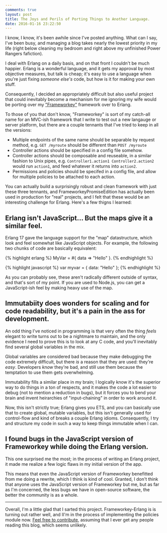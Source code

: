 ```yaml
---
comments: true
layout: post
title: The Joys and Perils of Porting Things to Another Language. 
date: 2016-01-16 23:22:50
---
```


I know, I know, it's been awhile since I've posted anything. What can I say, I've been busy, and managing a blog takes nearly the lowest priority in my life (right below cleaning my bedroom and right above my unfinished Power Rangers fafiction).

I deal with Erlang on a daily basis, and on that front I couldn't be much happier. Erlang is a wonderful language, and it gets my approval by most objective measures, but talk is cheap; it's easy to use a language when you're just fixing *someone else's* code, but how is it for making your own stuff.

Consequently, I decided an appropriately difficult but also useful project that could inevitably become a mechanism for me ignoring my wife would be porting over my ["Frameworkey"](https://github.com/tombert/frameworkeypromiseedition) framework over to Erlang.

To those of you that don't know, "Frameworkey" is sort of my catch-all name for an MVC-ish framework that I write to test out a new langauge or server platform, but there are a couple tennants that I've tried to keep in all the versions:

- Multiple endpoints of the same name should be separable by request method, e.g. `GET /myroute` should be different than `POST /myroute`
- Controller actions should be specified in a config file somehow.
- Controller actions should be composable and reuseable, in a similar fashion to Unix pipes, e.g. `Controller1.action1 Controller2.action2` would run `action1`, and feed whatever it returns into `action2`.
- Permissions and policies should be specifed in a config file, and allow for multiple policies to be attached to each action.

You can actually build a surprisingly robust and clean framework with just these three tennants, and FrameworkeyPromiseEdition has actually been used in production for "real" projects, and I felt that these would be an interesting challenge for Erlang.  Here's a few thigns I learned:


## Erlang isn't JavaScript... But the maps give it a similar feel.

Erlang 17 gave the language support for the "map" datastructure, which look and feel somewhat like JavaScript objects.  For example, the following two chunks of code are basically equivalent:

{% highlight erlang %}
MyVar = #{
  data => "Hello"
}.
{% endhighlight %}

{% highlight javascript %}
var myvar = {
  data: "Hello"
};
{% endhighlight %}

As you can probably see, these aren't radically different outside of syntax, and that's sort of my point.  If you are used to Node.js, you can get a JavaScript-ish feel by making heavy use of the map.

## Immutabiity does wonders for scaling and for code readability, but it's a pain in the ass for development.

An odd thing I've noticed in programming is that very often the thing *feels* elegant to write turns out to be a nightmare to maintain, and the only evidence I need to prove this is to look at any C code, and you'll inevitably find several global variables in the mix.

Global variables are considered bad because they make debugging the code extremely difficult, but there *is* a reason that they are used: they're *easy*. Developers *know* they're bad, and still use them because the temptation to use them gets overwhelming.

Immutability fills a similar place in my brain; I logically know it's the superior way to do things in a ton of respects, and it makes the code a lot easier to debug (not to mention a reduction in bugs), but it forces you to bend your brain and invent heirarchies of "input-chaining" in order to work around it.

Now, this isn't strictly true; Erlang gives you ETS, and you can basically use that to create global, mutable variables, but this isn't generally used for control-flow and kind of breaks a couple Erlang idioms.  Consequently, I try and structure my code in such a way to keep things immutable when I can. 


## I found bugs in the JavaScript version of Frameworkey while doing the Erlang version.

This one surprised me the most; in the process of writing an Erlang project, it made me realize a few logic flaws in my initial version of the app.

This means that even the JavaScript version of Frameworkey benefitted from me doing a rewrite, which I think is kind of cool.  Granted, I don't think that anyone uses the JavaScript version of Frameworkey but me, but as far as I'm concerned, the less bugs we have in open-source software, the better the community is as a whole.

------

Overall, I'm a little glad that I sarted this project. Frameworkey-Erlang is is turning out rather well, and II'm in the process of implementing the policies module now.  [Feel free to contribute](https://github.com/Tombert/Frameworkey-Erlang), assuming that I ever get any people reading this blog, which seems unlikely.


